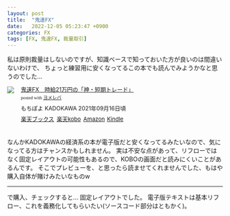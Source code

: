 ```yaml
---
layout: post
title:  "鬼速FX"
date:   2022-12-05 05:23:47 +0900
categories: FX
tags: [FX, 鬼速FX, 裁量取引]
---
```

私は原則裁量はしないのですが、知識ベースで知っておいた方が良いのは間違いないわけで、
ちょっと練習用に安くなってるこの本でも読んでみようかなと思うのでした…

<div class="booklink-box" style="text-align:left;padding-bottom:20px;font-size:small;zoom: 1;overflow: hidden;"><div class="booklink-image" style="float:left;margin:0 15px 10px 0;"><a href="//af.moshimo.com/af/c/click?a_id=1175594&p_id=56&pc_id=56&pl_id=637&s_v=b5Rz2P0601xu&url=http%3A%2F%2Fbooks.rakuten.co.jp%2Frb%2F16815284%2F" target="_blank" ><img src="https://thumbnail.image.rakuten.co.jp/@0_mall/book/cabinet/3879/9784046053879_1_5.jpg?_ex=200x200" style="border: none;" /></a><img src="//i.moshimo.com/af/i/impression?a_id=1175594&p_id=56&pc_id=56&pl_id=637" width="1" height="1" style="border:none;"></div><div class="booklink-info" style="line-height:120%;zoom: 1;overflow: hidden;"><div class="booklink-name" style="margin-bottom:10px;line-height:120%"><a href="//af.moshimo.com/af/c/click?a_id=1175594&p_id=56&pc_id=56&pl_id=637&s_v=b5Rz2P0601xu&url=http%3A%2F%2Fbooks.rakuten.co.jp%2Frb%2F16815284%2F" target="_blank" >鬼速FX　時給21万円の「神・短期トレード」</a><img src="//i.moshimo.com/af/i/impression?a_id=1175594&p_id=56&pc_id=56&pl_id=637" width="1" height="1" style="border:none;"><div class="booklink-powered-date" style="font-size:8pt;margin-top:5px;font-family:verdana;line-height:120%">posted with <a href="https://yomereba.com" rel="nofollow" target="_blank">ヨメレバ</a></div></div><div class="booklink-detail" style="margin-bottom:5px;">もちぽよ KADOKAWA 2021年09月16日頃    </div><div class="booklink-link2" style="margin-top:10px;"><div class="shoplinkrakuten" style="display:inline;margin-right:5px"><a href="//af.moshimo.com/af/c/click?a_id=1175594&p_id=56&pc_id=56&pl_id=637&s_v=b5Rz2P0601xu&url=http%3A%2F%2Fbooks.rakuten.co.jp%2Frb%2F16815284%2F" target="_blank" >楽天ブックス</a><img src="//i.moshimo.com/af/i/impression?a_id=1175594&p_id=56&pc_id=56&pl_id=637" width="1" height="1" style="border:none;"></div><div class="shoplinkrakukobo" style="display:inline;margin-right:5px"><a href="//af.moshimo.com/af/c/click?a_id=1175594&p_id=56&pc_id=56&pl_id=637&s_v=b5Rz2P0601xu&url=https%3A%2F%2Fbooks.rakuten.co.jp%2Frk%2F9a18d2fecfdb3b81bb7e8d6eabc3558f%2F" target="_blank" >楽天kobo</a><img src="//i.moshimo.com/af/i/impression?a_id=1175594&p_id=56&pc_id=56&pl_id=637" width="1" height="1" style="border:none;"></div><div class="shoplinkamazon" style="display:inline;margin-right:5px"><a href="//af.moshimo.com/af/c/click?a_id=920708&p_id=170&pc_id=185&pl_id=4062&s_v=b5Rz2P0601xu&url=https%3A%2F%2Fwww.amazon.co.jp%2Fexec%2Fobidos%2FASIN%2F4046053879" target="_blank" >Amazon</a></div><div class="shoplinkkindle" style="display:inline;margin-right:5px"><a href="//af.moshimo.com/af/c/click?a_id=920708&p_id=170&pc_id=185&pl_id=4062&s_v=b5Rz2P0601xu&url=https%3A%2F%2Fwww.amazon.co.jp%2Fgp%2Fsearch%3Fkeywords%3D%25E9%25AC%25BC%25E9%2580%259FFX%25E3%2580%2580%25E6%2599%2582%25E7%25B5%25A621%25E4%25B8%2587%25E5%2586%2586%25E3%2581%25AE%25E3%2580%258C%25E7%25A5%259E%25E3%2583%25BB%25E7%259F%25AD%25E6%259C%259F%25E3%2583%2588%25E3%2583%25AC%25E3%2583%25BC%25E3%2583%2589%25E3%2580%258D%26__mk_ja_JP%3D%2583J%2583%255E%2583J%2583i%26url%3Dnode%253D2275256051" target="_blank" >Kindle</a></div>                              	  	  	  	  	</div></div><div class="booklink-footer" style="clear: left"></div></div>

なんかKADOKAWAの経済系の本が電子版だと安くなってるみたいなので、気になってる方はチャンスかもしれません。
実は不安な点があって、リフローではなく固定レイアウトの可能性もあるので、KOBOの画面だと読みにくいことがあるんです。
そこでプレビューを、と思ったら読ませてくれませんでした、もはや購入自体が賭けみたいなものw

---

で購入、チェックすると… 固定レイアウトでした。
電子版テキストは基本リフロー、これを義務化してもらいたい(ソースコード部分はともかく)。

